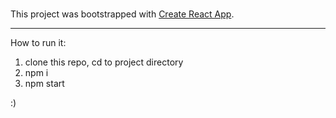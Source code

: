 #

This project was bootstrapped with [Create React App](https://github.com/facebook/create-react-app).

---

How to run it:
1. clone this repo, cd to project directory
2. npm i
3. npm start

:)